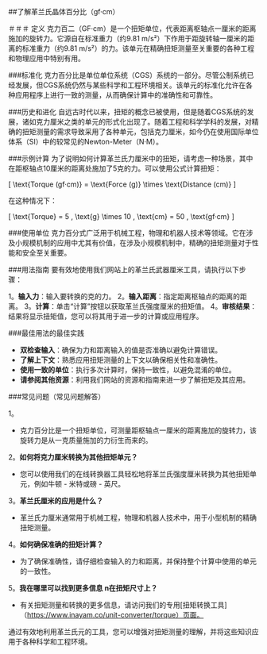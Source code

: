 ##了解革兰氏晶体百分比（gf·cm）

＃＃＃ 定义
克力百二（GF·cm）是一个扭矩单位，代表距离枢轴点一厘米的距离施加的旋转力。它源自在标准重力（约9.81 m/s²）下作用于距旋转轴一厘米的距离的标准重力（约9.81 m/s²）的力。该单元在精确扭矩测量至关重要的各种工程和物理应用中特别有用。

###标准化
克力百分比是单位单位系统（CGS）系统的一部分。尽管公制系统已经发展，但CGS系统仍然与某些科学和工程环境相关。该单元的标准化允许在各种应用程序上进行一致的测量，从而确保计算中的准确性和可靠性。

###历史和进化
自远古时代以来，扭矩的概念已被使用，但是随着CGS系统的发展，诸如克力厘米之类的单元的形式化出现了。随着工程和科学学科的发展，对精确的扭矩测量的需求导致采用了各种单元，包括克力厘米，如今仍在使用国际单位体系（SI）中的较常见的Newton-Meter（N·M）。

###示例计算
为了说明如何计算革兰氏力厘米中的扭矩，请考虑一种场景，其中在距枢轴点10厘米的距离处施加了5克的力。可以使用公式计算扭矩：

\[ \text{Torque (gf·cm)} = \text{Force (g)} \times \text{Distance (cm)} \]

在这种情况下：

\[ \text{Torque} = 5 \, \text{g} \times 10 \, \text{cm} = 50 \, \text{gf·cm} \]

###使用单位
克力百分式广泛用于机械工程，物理和机器人技术等领域。它在涉及小规模机制的应用中尤其有价值，在涉及小规模机制中，精确的扭矩测量对于性能和安全至关重要。

###用法指南
要有效地使用我们网站上的革兰氏武器厘米工具，请执行以下步骤：

1。**输入力**：输入要转换的克的力。
2。**输入距离**：指定距离枢轴点的距离的距离。
3。**计算**：单击“计算”按钮以获取革兰氏强度厘米的扭矩值。
4。**审核结果**：结果将显示扭矩值，您可以将其用于进一步的计算或应用程序。

###最佳用法的最佳实践
-  **双检查输入**：确保为力和距离输入的值是否准确以避免计算错误。
-  **了解上下文**：熟悉应用扭矩测量的上下文以确保相关性和准确性。
-  **使用一致的单位**：执行多次计算时，保持一致性，以避免混淆的单位。
-  **请参阅其他资源**：利用我们网站的资源和指南来进一步了解扭矩及其应用。

###常见问题（常见问题解答）

1。
- 克力百分比是一个扭矩单位，可测量距枢轴点一厘米的距离施加的旋转力，该旋转力是从一克质量施加的力衍生而来的。

2。**如何将克力厘米转换为其他扭矩单元？**
- 您可以使用我们的在线转换器工具轻松地将革兰氏强度厘米转换为其他扭矩单元，例如牛顿 - 米特或磅 - 英尺。

3。**革兰氏厘米的应用是什么？**
- 革兰氏力厘米通常用于机械工程，物理和机器人技术中，用于小型机制的精确扭矩测量。

4。**如何确保准确的扭矩计算？**
- 为了确保准确性，请仔细检查输入的力和距离，并保持整个计算中使用的单元的一致性。

5。**我在哪里可以找到更多信息 n在扭矩尺寸上？**
- 有关扭矩测量和转换的更多信息，请访问我们的专用[扭矩转换工具]（https://www.inayam.co/unit-converter/torque）页面。

通过有效地利用革兰氏元的工具，您可以增强对扭矩测量的理解，并将这些知识应用于各种科学和工程环境。